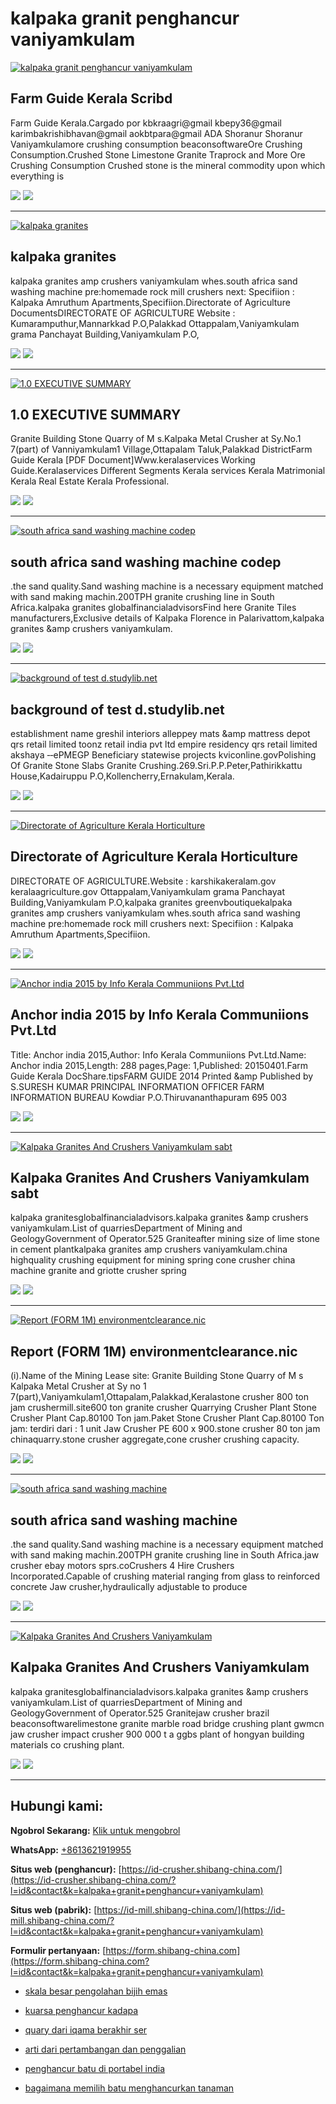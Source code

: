 # kalpaka granit penghancur vaniyamkulam

<a href="https://swt.shibang-china.com/?l=id&img&k=kalpaka+granit+penghancur+vaniyamkulam" target="_blank">![kalpaka granit penghancur vaniyamkulam](http://static.shibang-china.com/all-800x300/341.jpg)</a>

## Farm Guide Kerala Scribd
Farm Guide Kerala.Cargado por kbkraagri@gmail kbepy36@gmail karimbakrishibhavan@gmail aokbtpara@gmail ADA Shoranur Shoranur Vaniyamkulamore crushing consumption beaconsoftwareOre Crushing Consumption.Crushed Stone Limestone Granite Traprock and More Ore Crushing Consumption Crushed stone is the mineral commodity upon which everything is


<a href="https://whatsapp.shibangsoft.com/WhatsApp.php" target="_blank" title="WhatsApp">![](http://static.shibang-china.com/icon/whatsapp.png)</a> <a href="https://swt.shibang-china.com/?l=id&icon&k=kalpaka+granit+penghancur+vaniyamkulam" target="_blank">![](http://static.shibang-china.com/icon/chat-id.png)</a>

---

<a href="https://swt.shibang-china.com/?l=id&img&k=kalpaka+granit+penghancur+vaniyamkulam" target="_blank">![kalpaka granites](http://static.shibang-china.com/all-800x300/788.jpg)</a>

## kalpaka granites
kalpaka granites amp crushers vaniyamkulam whes.south africa sand washing machine pre:homemade rock mill crushers next: Specifiion : Kalpaka Amruthum Apartments,Specifiion.Directorate of Agriculture DocumentsDIRECTORATE OF AGRICULTURE Website : Kumaramputhur,Mannarkkad P.O,Palakkad Ottappalam,Vaniyamkulam grama Panchayat Building,Vaniyamkulam P.O,


<a href="https://whatsapp.shibangsoft.com/WhatsApp.php" target="_blank" title="WhatsApp">![](http://static.shibang-china.com/icon/whatsapp.png)</a> <a href="https://swt.shibang-china.com/?l=id&icon&k=kalpaka+granit+penghancur+vaniyamkulam" target="_blank">![](http://static.shibang-china.com/icon/chat-id.png)</a>

---

<a href="https://swt.shibang-china.com/?l=id&img&k=kalpaka+granit+penghancur+vaniyamkulam" target="_blank">![1.0 EXECUTIVE SUMMARY](http://static.shibang-china.com/all-800x300/483.jpg)</a>

## 1.0 EXECUTIVE SUMMARY
Granite Building Stone Quarry of M s.Kalpaka Metal Crusher at Sy.No.1 7(part) of Vanniyamkulam1 Village,Ottapalam Taluk,Palakkad DistrictFarm Guide Kerala [PDF Document]Www.keralaservices Working Guide.Keralaservices Different Segments Kerala services Kerala Matrimonial Kerala Real Estate Kerala Professional.


<a href="https://whatsapp.shibangsoft.com/WhatsApp.php" target="_blank" title="WhatsApp">![](http://static.shibang-china.com/icon/whatsapp.png)</a> <a href="https://swt.shibang-china.com/?l=id&icon&k=kalpaka+granit+penghancur+vaniyamkulam" target="_blank">![](http://static.shibang-china.com/icon/chat-id.png)</a>

---

<a href="https://swt.shibang-china.com/?l=id&img&k=kalpaka+granit+penghancur+vaniyamkulam" target="_blank">![south africa sand washing machine codep](http://static.shibang-china.com/all-800x300/1332.jpg)</a>

## south africa sand washing machine codep
.the sand quality.Sand washing machine is a necessary equipment matched with sand making machin.200TPH granite crushing line in South Africa.kalpaka granites globalfinancialadvisorsFind here Granite Tiles manufacturers,Exclusive details of Kalpaka Florence in Palarivattom,kalpaka granites &amp crushers vaniyamkulam.


<a href="https://whatsapp.shibangsoft.com/WhatsApp.php" target="_blank" title="WhatsApp">![](http://static.shibang-china.com/icon/whatsapp.png)</a> <a href="https://swt.shibang-china.com/?l=id&icon&k=kalpaka+granit+penghancur+vaniyamkulam" target="_blank">![](http://static.shibang-china.com/icon/chat-id.png)</a>

---

<a href="https://swt.shibang-china.com/?l=id&img&k=kalpaka+granit+penghancur+vaniyamkulam" target="_blank">![background of test d.studylib.net](http://static.shibang-china.com/all-800x300/183.jpg)</a>

## background of test d.studylib.net
establishment name greshil interiors alleppey mats &amp mattress depot qrs retail limited toonz retail india pvt ltd empire residency qrs retail limited akshaya ‐‐ePMEGP Beneficiary statewise projects kviconline.govPolishing Of Granite Stone Slabs Granite Crushing.269.Sri.P.P.Peter,Pathirikkattu House,Kadairuppu P.O,Kollencherry,Ernakulam,Kerala.


<a href="https://whatsapp.shibangsoft.com/WhatsApp.php" target="_blank" title="WhatsApp">![](http://static.shibang-china.com/icon/whatsapp.png)</a> <a href="https://swt.shibang-china.com/?l=id&icon&k=kalpaka+granit+penghancur+vaniyamkulam" target="_blank">![](http://static.shibang-china.com/icon/chat-id.png)</a>

---

<a href="https://swt.shibang-china.com/?l=id&img&k=kalpaka+granit+penghancur+vaniyamkulam" target="_blank">![Directorate of Agriculture Kerala Horticulture](http://static.shibang-china.com/all-800x300/998.jpg)</a>

## Directorate of Agriculture Kerala Horticulture
DIRECTORATE OF AGRICULTURE.Website : karshikakeralam.gov keralaagriculture.gov Ottappalam,Vaniyamkulam grama Panchayat Building,Vaniyamkulam P.O,kalpaka granites greenvboutiquekalpaka granites amp crushers vaniyamkulam whes.south africa sand washing machine pre:homemade rock mill crushers next: Specifiion : Kalpaka Amruthum Apartments,Specifiion.


<a href="https://whatsapp.shibangsoft.com/WhatsApp.php" target="_blank" title="WhatsApp">![](http://static.shibang-china.com/icon/whatsapp.png)</a> <a href="https://swt.shibang-china.com/?l=id&icon&k=kalpaka+granit+penghancur+vaniyamkulam" target="_blank">![](http://static.shibang-china.com/icon/chat-id.png)</a>

---

<a href="https://swt.shibang-china.com/?l=id&img&k=kalpaka+granit+penghancur+vaniyamkulam" target="_blank">![Anchor india 2015 by Info Kerala Communiions Pvt.Ltd](http://static.shibang-china.com/all-800x300/235.jpg)</a>

## Anchor india 2015 by Info Kerala Communiions Pvt.Ltd
Title: Anchor india 2015,Author: Info Kerala Communiions Pvt.Ltd.Name: Anchor india 2015,Length: 288 pages,Page: 1,Published: 20150401.Farm Guide Kerala DocShare.tipsFARM GUIDE 2014 Printed &amp Published by S.SURESH KUMAR PRINCIPAL INFORMATION OFFICER FARM INFORMATION BUREAU Kowdiar P.O.Thiruvananthapuram 695 003


<a href="https://whatsapp.shibangsoft.com/WhatsApp.php" target="_blank" title="WhatsApp">![](http://static.shibang-china.com/icon/whatsapp.png)</a> <a href="https://swt.shibang-china.com/?l=id&icon&k=kalpaka+granit+penghancur+vaniyamkulam" target="_blank">![](http://static.shibang-china.com/icon/chat-id.png)</a>

---

<a href="https://swt.shibang-china.com/?l=id&img&k=kalpaka+granit+penghancur+vaniyamkulam" target="_blank">![Kalpaka Granites And Crushers Vaniyamkulam sabt](http://static.shibang-china.com/all-800x300/251.jpg)</a>

## Kalpaka Granites And Crushers Vaniyamkulam sabt
kalpaka granitesglobalfinancialadvisors.kalpaka granites &amp crushers vaniyamkulam.List of quarriesDepartment of Mining and GeologyGovernment of Operator.525 Graniteafter mining size of lime stone in cement plantkalpaka granites amp crushers vaniyamkulam.china highquality crushing equipment for mining spring cone crusher china machine granite and griotte crusher spring


<a href="https://whatsapp.shibangsoft.com/WhatsApp.php" target="_blank" title="WhatsApp">![](http://static.shibang-china.com/icon/whatsapp.png)</a> <a href="https://swt.shibang-china.com/?l=id&icon&k=kalpaka+granit+penghancur+vaniyamkulam" target="_blank">![](http://static.shibang-china.com/icon/chat-id.png)</a>

---

<a href="https://swt.shibang-china.com/?l=id&img&k=kalpaka+granit+penghancur+vaniyamkulam" target="_blank">![Report (FORM 1M) environmentclearance.nic](http://static.shibang-china.com/all-800x300/1494.jpg)</a>

## Report (FORM 1M) environmentclearance.nic
(i).Name of the Mining Lease site: Granite Building Stone Quarry of M s Kalpaka Metal Crusher at Sy no 1 7(part),Vaniyamkulam1,Ottapalam,Palakkad,Keralastone crusher 800 ton jam crushermill.site600 ton granite crusher Quarrying Crusher Plant Stone Crusher Plant Cap.80100 Ton jam.Paket Stone Crusher Plant Cap.80100 Ton jam: terdiri dari : 1 unit Jaw Crusher PE 600 x 900.stone crusher 80 ton jam chinaquarry.stone crusher aggregate,cone crusher crushing capacity.


<a href="https://whatsapp.shibangsoft.com/WhatsApp.php" target="_blank" title="WhatsApp">![](http://static.shibang-china.com/icon/whatsapp.png)</a> <a href="https://swt.shibang-china.com/?l=id&icon&k=kalpaka+granit+penghancur+vaniyamkulam" target="_blank">![](http://static.shibang-china.com/icon/chat-id.png)</a>

---

<a href="https://swt.shibang-china.com/?l=id&img&k=kalpaka+granit+penghancur+vaniyamkulam" target="_blank">![south africa sand washing machine](http://static.shibang-china.com/all-800x300/587.jpg)</a>

## south africa sand washing machine
.the sand quality.Sand washing machine is a necessary equipment matched with sand making machin.200TPH granite crushing line in South Africa.jaw crusher ebay motors sprs.coCrushers 4 Hire Crushers Incorporated.Capable of crushing material ranging from glass to reinforced concrete Jaw crusher,hydraulically adjustable to produce


<a href="https://whatsapp.shibangsoft.com/WhatsApp.php" target="_blank" title="WhatsApp">![](http://static.shibang-china.com/icon/whatsapp.png)</a> <a href="https://swt.shibang-china.com/?l=id&icon&k=kalpaka+granit+penghancur+vaniyamkulam" target="_blank">![](http://static.shibang-china.com/icon/chat-id.png)</a>

---

<a href="https://swt.shibang-china.com/?l=id&img&k=kalpaka+granit+penghancur+vaniyamkulam" target="_blank">![Kalpaka Granites And Crushers Vaniyamkulam](http://static.shibang-china.com/all-800x300/49.jpg)</a>

## Kalpaka Granites And Crushers Vaniyamkulam
kalpaka granitesglobalfinancialadvisors.kalpaka granites &amp crushers vaniyamkulam.List of quarriesDepartment of Mining and GeologyGovernment of Operator.525 Granitejaw crusher brazil beaconsoftwarelimestone granite marble road bridge crushing plant gwmcn jaw crusher impact crusher 900 000 t a ggbs plant of hongyan building materials co crushing plant.


<a href="https://whatsapp.shibangsoft.com/WhatsApp.php" target="_blank" title="WhatsApp">![](http://static.shibang-china.com/icon/whatsapp.png)</a> <a href="https://swt.shibang-china.com/?l=id&icon&k=kalpaka+granit+penghancur+vaniyamkulam" target="_blank">![](http://static.shibang-china.com/icon/chat-id.png)</a>

---
## Hubungi kami:

**Ngobrol Sekarang:** [Klik untuk mengobrol](https://swt.shibang-china.com?l=id&contact&k=kalpaka+granit+penghancur+vaniyamkulam)

**WhatsApp:**  [+8613621919955](https://whatsapp.shibangsoft.com/WhatsApp.php)

**Situs web (penghancur):** [https://id-crusher.shibang-china.com/](https://id-crusher.shibang-china.com/?l=id&contact&k=kalpaka+granit+penghancur+vaniyamkulam)

**Situs web (pabrik):** [https://id-mill.shibang-china.com/](https://id-mill.shibang-china.com/?l=id&contact&k=kalpaka+granit+penghancur+vaniyamkulam)

**Formulir pertanyaan:** [https://form.shibang-china.com](https://form.shibang-china.com?l=id&contact&k=kalpaka+granit+penghancur+vaniyamkulam)

* [skala besar pengolahan bijih emas](../33/skala%20besar%20pengolahan%20bijih%20emas.md)

* [kuarsa penghancur kadapa](../33/kuarsa%20penghancur%20kadapa.md)

* [quary dari iqama berakhir ser](../34/quary%20dari%20iqama%20berakhir%20ser.md)

* [arti dari pertambangan dan penggalian](../38/arti%20dari%20pertambangan%20dan%20penggalian.md)

* [penghancur batu di portabel india](../35/penghancur%20batu%20di%20portabel%20india.md)

* [bagaimana memilih batu menghancurkan tanaman](../37/bagaimana%20memilih%20batu%20menghancurkan%20tanaman.md)